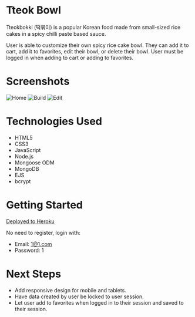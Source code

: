 # Tteok Bowl
Tteokbokki (떡볶이) is a popular Korean food made from small-sized rice cakes in a spicy chilli paste based sauce.

User is able to customize their own spicy rice cake bowl. They can add it to cart, add it to favorites, edit their bowl, or delete their bowl. User must be logged in when adding to cart or adding to favorites.

# Screenshots
![Home](https://i.imgur.com/RUx0s44.png)
![Build](https://i.imgur.com/ApZIZGp.png)
![Edit](https://i.imgur.com/Shp1tVV.png)

# Technologies Used
- HTML5
- CSS3
- JavaScript
- Node.js
- Mongoose ODM
- MongoDB
- EJS
- bcrypt

# Getting Started
[Deployed to Heroku](https://warm-brook-32210.herokuapp.com/)

No need to register, login with:
- Email: 1@1.com
- Password: 1

# Next Steps
- Add responsive design for mobile and tablets.
- Have data created by user be locked to user session.
- Let user add to favorites when logged in to their session and saved to their session.